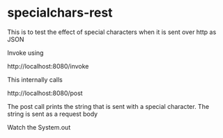 # specialchars-rest

This is to test the effect of special characters when it is sent over http as JSON

Invoke using

http://localhost:8080/invoke

This internally calls 

http://localhost:8080/post

The post call prints the string that is sent with a special character. The string is sent as a request body

Watch the System.out

